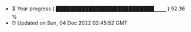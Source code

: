 - ⏳ Year progress { ███████████████████████████▁▁▁ } 92.36 %
- ⏰ Updated on Sun, 04 Dec 2022 02:45:52 GMT

